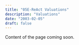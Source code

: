 ```yaml
---
title: "05E-ReAct Valuations"
description: "Valuations"
date: "2003-02-05"
draft: false
---
```


Content of the page coming soon.
